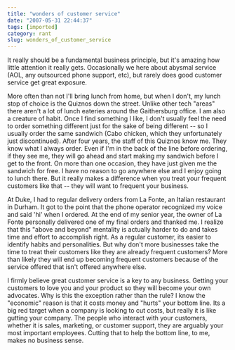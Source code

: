 ```yaml
---
title: "wonders of customer service"
date: "2007-05-31 22:44:37"
tags: [imported]
category: rant
slug: wonders_of_customer_service
---
```


It really should be a fundamental business principle, but it's amazing how
little attention it really gets. Occasionally we here about abysmal service
(AOL, any outsourced phone support, etc), but rarely does good customer service
get great exposure.

More often than not I'll bring lunch from home, but when I don't, my lunch stop
of choice is the Quiznos down the street. Unlike other tech "areas" there aren't
a lot of lunch eateries around the Gaithersburg office. I am also a creature of
habit. Once I find something I like, I don't usually feel the need to order
something different just for the sake of being different -- so I usually order
the same sandwich (Cabo chicken, which they unfortunately just discontinued).
After four years, the staff of this Quiznos know me. They know what I always
order. Even if I'm in the back of the line before ordering, if they see me, they
will go ahead and start making my sandwich before I get to the front. On more
than one occasion, they have just given me the sandwich for free. I have no
reason to go anywhere else and I enjoy going to lunch there. But it really makes
a difference when you treat your frequent customers like that -- they will want
to frequent your business.

At Duke, I had to regular delivery orders from La Fonte, an Italian restaurant
in Durham. It got to the point that the phone operator recognized my voice and
said 'hi' when I ordered. At the end of my senior year, the owner of La Fonte
personally delivered one of my final orders and thanked me. I realize that this
"above and beyond" mentality is actually harder to do and takes time and effort
to accomplish right. As a regular customer, its easier to identify habits and
personalities. But why don't more businesses take the time to treat their
customers like they are already frequent customers? More than likely they will
end up becoming frequent customers because of the service offered that isn't
offered anywhere else.

I firmly believe great customer service is a key to any business. Getting your
customers to love you and your product so they will become your own advocates.
Why is this the exception rather than the rule? I know the "economic" reason is
that it costs money and "hurts" your bottom line. Its a big red target when a
company is looking to cut costs, but really it is like gutting your company. The
people who interact with your customers, whether it is sales, marketing, or
customer support, they are arguably your most important employees. Cutting that
to help the bottom line, to me, makes no business sense.
